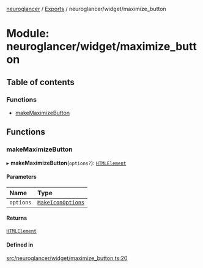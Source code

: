 [neuroglancer](../README.md) / [Exports](../modules.md) / neuroglancer/widget/maximize\_button

# Module: neuroglancer/widget/maximize\_button

## Table of contents

### Functions

- [makeMaximizeButton](neuroglancer_widget_maximize_button.md#makemaximizebutton)

## Functions

### makeMaximizeButton

▸ **makeMaximizeButton**(`options?`): [`HTMLElement`](main_module._internal_.md#htmlelement)

#### Parameters

| Name | Type |
| :------ | :------ |
| `options` | [`MakeIconOptions`](../interfaces/neuroglancer_widget_icon.MakeIconOptions.md) |

#### Returns

[`HTMLElement`](main_module._internal_.md#htmlelement)

#### Defined in

[src/neuroglancer/widget/maximize_button.ts:20](https://github.com/ActiveBrainAtlas2/neuroglancer/blob/91617476/src/neuroglancer/widget/maximize_button.ts#L20)
